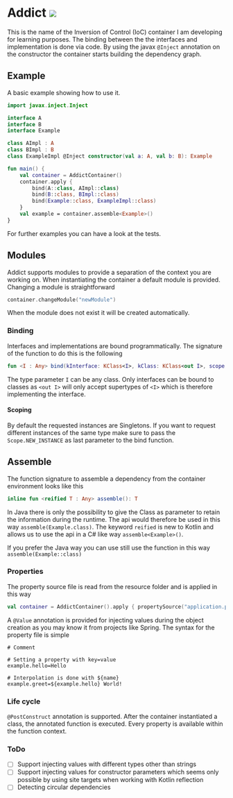 # Addict [![](https://jitpack.io/v/Valefant/Addict.svg)](https://jitpack.io/#Valefant/Addict)
This is the name of the Inversion of Control (IoC) container I am developing for learning purposes.
The binding between the the interfaces and implementation is done via code.
By using the javax ``@Inject`` annotation on the constructor the container starts building the dependency graph.

## Example
A basic example showing how to use it.
```kotlin
import javax.inject.Inject

interface A
interface B
interface Example

class AImpl : A
class BImpl : B
class ExampleImpl @Inject constructor(val a: A, val b: B): Example

fun main() {
    val container = AddictContainer()
    container.apply {
        bind(A::class, AImpl::class)
        bind(B::class, BImpl::class)
        bind(Example::class, ExampleImpl::class)
    }
    val example = container.assemble<Example>()
}
```
For further examples you can have a look at the tests.

## Modules
Addict supports modules to provide a separation of the context you are working on.
When instantiating the container a default module is provided.
Changing a module is straightforward 
```kotlin
container.changeModule("newModule")
```
When the module does not exist it will be created automatically.

### Binding
Interfaces and implementations are bound programmatically.
The signature of the function to do this is the following
```kotlin
fun <I : Any> bind(kInterface: KClass<I>, kClass: KClass<out I>, scope: Scope = Scope.SINGLETON)
``` 
The type parameter ``I`` can be any class. 
Only interfaces can be bound to classes as ``<out I>`` will only accept supertypes of ``<I>`` 
which is therefore implementing the interface.

#### Scoping
By default the requested instances are Singletons.
If you want to request different instances of the same type 
make sure to pass the ``Scope.NEW_INSTANCE`` as last parameter to the bind function.

## Assemble 
The function signature to assemble a dependency from the container environment looks like this
```kotlin
inline fun <reified T : Any> assemble(): T
```
In Java there is only the possibility to give the Class as parameter to retain the information during the runtime.
The api would therefore be used in this way ``assemble(Example.class)``.
The keyword ``reified`` is new to Kotlin and allows us to use the api in a C# like way ``assemble<Example>()``.

If you prefer the Java way you can use still use the function in this way ``assemble(Example::class)``

### Properties
The property source file is read from the resource folder and is applied in this way
```kotlin
val container = AddictContainer().apply { propertySource("application.properties") }
```
A ``@Value`` annotation is provided for injecting values during the object creation
as you may know it from projects like Spring.
The syntax for the property file is simple
```properties
# Comment

# Setting a property with key=value
example.hello=Hello

# Interpolation is done with ${name}
example.greet=${example.hello} World!
```

### Life cycle
``@PostConstruct`` annotation is supported.
After the container instantiated a class, the annotated function is executed.
Every property is available within the function context.

### ToDo
- [ ] Support injecting values with different types other than strings
- [ ] Support injecting values for constructor parameters which seems only possible by using site targets when working with Kotlin reflection
- [ ] Detecting circular dependencies
